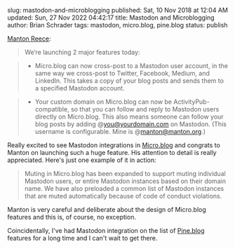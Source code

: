slug: mastodon-and-microblogging
published: Sat, 10 Nov 2018 at 12:04 AM
updated: Sun, 27 Nov 2022 04:42:17 
title: Mastodon and Microblogging
author: Brian Schrader
tags: mastodon, micro.blog, pine.blog
status: publish

[Manton Reece][manton]:

> We’re launching 2 major features today:

> - Micro.blog can now cross-post to a Mastodon user account, in the same way we cross-post to Twitter, Facebook, Medium, and LinkedIn. This takes a copy of your blog posts and sends them to a specified Mastodon account.

> - Your custom domain on Micro.blog can now be ActivityPub-compatible, so that you can follow and reply to Mastodon users directly on Micro.blog. This also means someone can follow your blog posts by adding @you@yourdomain.com on Mastodon. (This username is configurable. Mine is @manton@manton.org.)

Really excited to see Mastodon integrations in [Micro.blog][mb] and congrats to Manton on launching such a huge feature. His attention to detail is really appreciated. Here's just one example of it in action:

> Muting in Micro.blog has been expanded to support muting individual Mastodon users, or entire Mastodon instances based on their domain name. We have also preloaded a common list of Mastodon instances that are muted automatically because of code of conduct violations.

Manton is very careful and deliberate about the design of Micro.blog features and this is, of course, no exception.

Coincidentally, I've had Mastodon integration on the list of [Pine.blog][pine] features for a long time and I can't wait to get there.

[manton]: https://www.manton.org/2018/11/07/microblog-mastodon.html
[mb]: https://micro.blog
[pine]: https://pine.blog
